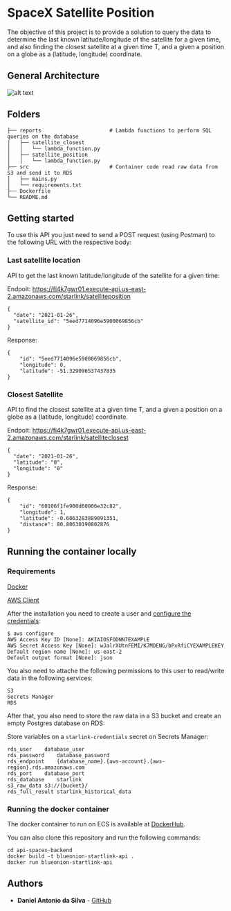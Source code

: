 # SpaceX Satellite Position

The objective of this project is to provide a solution to query the data to determine the last known latitude/longitude of the satellite for a given time, and also finding the closest satellite at a given time T, and a given a position on a globe as a (latitude, longitude) coordinate.

## General Architecture

![alt text](https://postimg.cc/64vhCL7D)

## Folders

    ├── reports                		 # Lambda functions to perform SQL queries on the database
    │   ├── satellite_closest
	│   │   └── lambda_function.py
    │   ├── satellite_position
	│   │   └── lambda_function.py
    ├── src               			 # Container code read raw data from S3 and send it to RDS
    │   ├── mains.py	
	│   └── requirements.txt
    ├── Dockerfile
    └── README.md

## Getting started

To use this API you just need to send a POST request (using Postman) to the following URL with the respective body:

### Last satellite location 
API to get the last known latitude/longitude of the satellite for a given time:

Endpoit:
https://fi4k7gwr01.execute-api.us-east-2.amazonaws.com/starlink/satelliteposition

``` 
{
  "date": "2021-01-26",
  "satellite_id": "5eed7714096e5900069856cb"
}
```

Response:
```
{
    "id": "5eed7714096e5900069856cb",
    "longitude": 0,
    "latitude": -51.329096537437835
}
```

### Closest Satellite
API to find the closest satellite at a given time T, and a given a position on a globe as a (latitude, longitude) coordinate.

Endpoit:
https://fi4k7gwr01.execute-api.us-east-2.amazonaws.com/starlink/satelliteclosest

```
{
  "date": "2021-01-26",
  "latitude": "0",
  "longitude": "0"
}
```

Response:
```
{
    "id": "60106f1fe900d60006e32c82",
    "longitude": 1,
    "latitude": -0.6063283889091351,
    "distance": 80.80630190802876
}
```

## Running the container locally

### Requirements

[Docker](https://docs.docker.com/)

[AWS Client](https://docs.aws.amazon.com/cli/latest/userguide/getting-started-install.html)

After the installation you need to create a user and [configure the credentials](https://docs.aws.amazon.com/cli/latest/userguide/cli-configure-quickstart.html):

```
$ aws configure
AWS Access Key ID [None]: AKIAIOSFODNN7EXAMPLE
AWS Secret Access Key [None]: wJalrXUtnFEMI/K7MDENG/bPxRfiCYEXAMPLEKEY
Default region name [None]: us-east-2
Default output format [None]: json
```

You also need to attache the following permissions to this user to read/write data in the following services:

```
S3
Secrets Manager
RDS
```

After that, you also need to store the raw data in a S3 bucket and create an empty Postgres database on RDS:

Store variables on a `starlink-credentials` secret on Secrets Manager:

```
rds_user	database_user
rds_password	database_password
rds_endpoint	{database_name}.{aws-account}.{aws-region}.rds.amazonaws.com
rds_port	database_port
rds_database	starlink
s3_raw_data	s3://{bucket}/
rds_full_result	starlink_historical_data
```

### Running the docker container

The docker container to run on ECS is available at [DockerHub](https://hub.docker.com/repository/docker/dasilvadanielantonio/blueonion-startlink-api).

You can also clone this repository and run the following commands:

```
cd api-spacex-backend
docker build -t blueonion-startlink-api . 
docker run blueonion-startlink-api 
```

## Authors

* **Daniel Antonio da Silva** - [GitHub](https://github.com/dasilvadaniel)